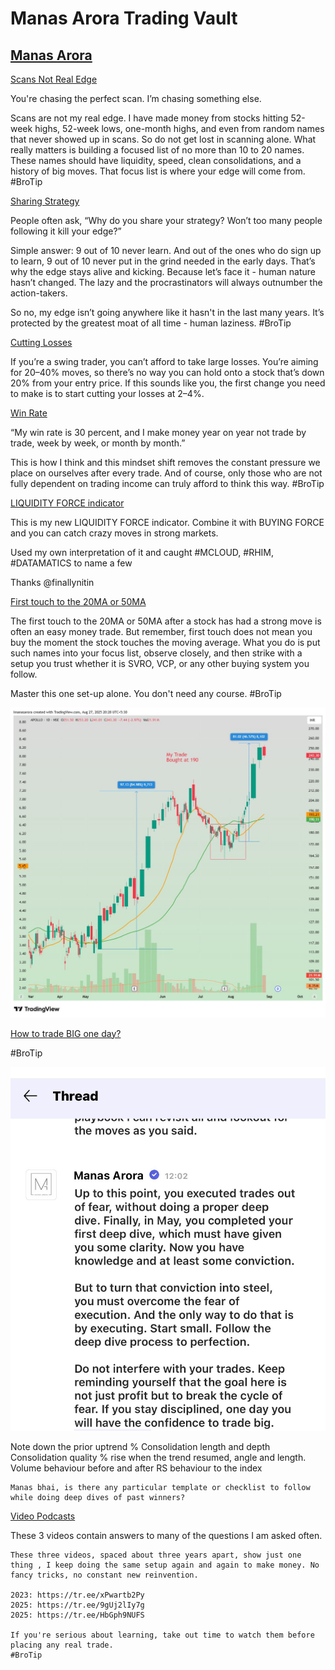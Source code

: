
# **Manas Arora Trading Vault**

## [Manas Arora](https://x.com/iManasArora)

[Scans Not Real Edge](https://x.com/iManasArora/status/1958008843733995682)

You're chasing the perfect scan. I’m chasing something else.

Scans are not my real edge. I have made money from stocks hitting 52-week highs, 52-week lows, one-month highs, and even from random names that never showed up in scans. 
So do not get lost in scanning alone. What really matters is building a focused list of no more than 10 to 20 names. 
These names should have liquidity, speed, clean consolidations, and a history of big moves. That focus list is where your edge will come from.
#BroTip


[Sharing Strategy](https://x.com/iManasArora/status/1957685620815307180)

People often ask, “Why do you share your strategy? Won’t too many people following it kill your edge?”

Simple answer: 9 out of 10 never learn. And out of the ones who do sign up to learn, 9 out of 10 never put in the grind needed in the early days. 
That’s why the edge stays alive and kicking. Because let’s face it - human nature hasn’t changed. The lazy and the procrastinators will always outnumber the action-takers.

So no, my edge isn’t going anywhere like it hasn't in the last many years. It’s protected by the greatest moat of all time - human laziness.
#BroTip


[Cutting Losses](https://x.com/iManasArora/status/1909201242011639830)

If you’re a swing trader, you can’t afford to take large losses. You’re aiming for 20–40% moves, so there’s no way you can hold onto a stock that’s down 20% from your entry price. 
If this sounds like you, the first change you need to make is to start cutting your losses at 2–4%.

[Win Rate](https://x.com/iManasArora/status/1948655787179380970)

“My win rate is 30 percent, and I make money year on year not trade by trade, week by week, or month by month.”

This is how I think and this mindset shift removes the constant pressure we place on ourselves after every trade. 
And of course, only those who are not fully dependent on trading income can truly afford to think this way.
#BroTip

[LIQUIDITY FORCE indicator](https://x.com/iManasArora/status/1947887759852769599)

This is my new LIQUIDITY FORCE indicator. Combine it with BUYING FORCE and you can catch crazy moves in strong markets.

Used my own interpretation of it and caught #MCLOUD, #RHIM, #DATAMATICS to name a few

Thanks @finallynitin

[First touch to the 20MA or 50MA](https://x.com/iManasArora/status/1960718632083714526)

The first touch to the 20MA or 50MA after a stock has had a strong move is often an easy money trade. 
But remember, first touch does not mean you buy the moment the stock touches the moving average. 
What you do is put such names into your focus list, observe closely, and then strike with a setup you trust whether it is SVRO, VCP, or any other buying system you follow.

Master this one set-up alone. You don't need any course.
#BroTip

![img.png](img.png)

[How to trade BIG one day?](https://x.com/agarwaltarun28/status/1960603661928947749)

#BroTip

![img_1.png](img_1.png)

Note down
the prior uptrend %
Consolidation length and depth
Consolidation quality
% rise when the trend resumed, angle and length.
Volume behaviour before and after
RS behaviour to the index

```
Manas bhai, is there any particular template or checklist to follow while doing deep dives of past winners?
```

[Video Podcasts](https://x.com/iManasArora/status/1961323938870345764)

These 3 videos contain answers to many of the questions I am asked often.

```
These three videos, spaced about three years apart, show just one thing , I keep doing the same setup again and again to make money. No fancy tricks, no constant new reinvention.

2023: https://tr.ee/xPwartb2Py
2025: https://tr.ee/9gUj2lIy7g
2025: https://tr.ee/HbGph9NUFS

If you're serious about learning, take out time to watch them before placing any real trade.
#BroTip
```
